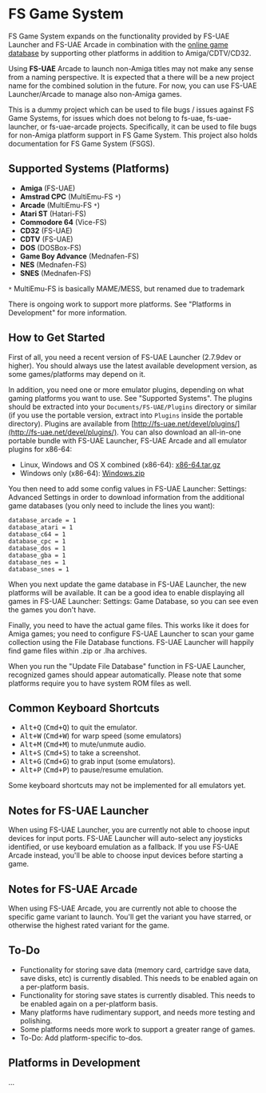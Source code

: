 # FS Game System

FS Game System expands on the functionality provided by FS-UAE Launcher
and FS-UAE Arcade in combination with the
[online game database](http://openretro.org) by supporting other platforms
in addition to Amiga/CDTV/CD32.

Using **FS-UAE** Arcade to launch non-Amiga titles may not make any sense
from a naming perspective. It is expected that a there will be a new project
name for the combined solution in the future. For now, you can use
FS-UAE Launcher/Arcade to manage also non-Amiga games.

This is a dummy project which can be used to file bugs / issues against
FS Game Systems, for issues which does not belong to fs-uae,
fs-uae-launcher, or fs-uae-arcade projects. Specifically, it can be used
to file bugs for non-Amiga platform support in FS Game System. This project
also holds documentation for FS Game System (FSGS).

## Supported Systems (Platforms)

* **Amiga** (FS-UAE)
* **Amstrad CPC** (MultiEmu-FS `*`)
* **Arcade** (MultiEmu-FS `*`)
* **Atari ST** (Hatari-FS)
* **Commodore 64** (Vice-FS)
* **CD32** (FS-UAE)
* **CDTV** (FS-UAE)
* **DOS** (DOSBox-FS)
* **Game Boy Advance** (Mednafen-FS)
* **NES** (Mednafen-FS)
* **SNES** (Mednafen-FS)

`*` MultiEmu-FS is basically MAME/MESS, but renamed due to trademark

There is ongoing work to support more platforms.
See "Platforms in Development" for more information.

## How to Get Started

First of all, you need a recent version of FS-UAE Launcher (2.7.9dev
or higher). You should always use the latest available development
version, as some games/platforms may depend on it.

In addition, you need one or more emulator plugins, depending on what
gaming platforms you want to use. See "Supported Systems". The plugins
should be extracted into your `Documents/FS-UAE/Plugins` directory or
similar (if you use the portable version, extract into `Plugins` inside
the portable directory). Plugins are available from
[http://fs-uae.net/devel/plugins/](http://fs-uae.net/devel/plugins/).
You can also download an all-in-one portable bundle with FS-UAE Launcher,
FS-UAE Arcade and all emulator plugins for x86-64:
* Linux, Windows and OS X combined (x86-64): [x86-64.tar.gz](https://www.dropbox.com/s/cz10mocy85q3ewc/x86-64.tar.gz?dl=0)
* Windows only (x86-64):
[Windows.zip](https://www.dropbox.com/s/9olzcp6w7hg0l1h/Windows.zip?dl=0)

You then need to add some config values in FS-UAE Launcher: Settings:
Advanced Settings in order to download information from the additional
game databases (you only need to include the lines you want):

    database_arcade = 1
    database_atari = 1
    database_c64 = 1
    database_cpc = 1
    database_dos = 1
    database_gba = 1
    database_nes = 1
    database_snes = 1

When you next update the game database in FS-UAE Launcher, the new
platforms will be available. It can be a good idea to enable displaying
all games in FS-UAE Launcher: Settings: Game Database, so you can see
even the games you don't have.

Finally, you need to have the actual game files. This works like it does
for Amiga games; you need to configure FS-UAE Launcher to scan your
game collection using the File Database functions. FS-UAE Launcher will
happily find game files within .zip or .lha archives.

When you run the "Update File Database" function in FS-UAE Launcher,
recognized games should appear automatically. Please note that some
platforms require you to have system ROM files as well.

## Common Keyboard Shortcuts

* <kbd>Alt+Q</kbd> (<kbd>Cmd+Q</kbd>) to quit the emulator.
* <kbd>Alt+W</kbd> (<kbd>Cmd+W</kbd>) for warp speed (some emulators)
* <kbd>Alt+M</kbd> (<kbd>Cmd+M</kbd>) to mute/unmute audio.
* <kbd>Alt+S</kbd> (<kbd>Cmd+S</kbd>) to take a screenshot.
* <kbd>Alt+G</kbd> (<kbd>Cmd+G</kbd>) to grab input (some emulators).
* <kbd>Alt+P</kbd> (<kbd>Cmd+P</kbd>) to pause/resume emulation.

Some keyboard shortcuts may not be implemented for all emulators yet.

## Notes for FS-UAE Launcher

When using FS-UAE Launcher, you are currently not able to choose
input devices for input ports. FS-UAE Launcher will auto-select any
joysticks identified, or use keyboard emulation as a fallback. If you
use FS-UAE Arcade instead, you'll be able to choose input devices before
starting a game.

## Notes for FS-UAE Arcade

When using FS-UAE Arcade, you are currently not able to choose the
specific game variant to launch. You'll get the variant you have starred,
or otherwise the highest rated variant for the game.

## To-Do

* Functionality for storing save data (memory card, cartridge save data,
  save disks, etc) is currently disabled. This needs to be enabled again
  on a per-platform basis.
* Functionality for storing save states is currently disabled. This needs
  to be enabled again on a per-platform basis.
* Many platforms have rudimentary support, and needs more testing and
  polishing.
* Some platforms needs more work to support a greater range of games.
* To-Do: Add platform-specific to-dos.

## Platforms in Development

...
